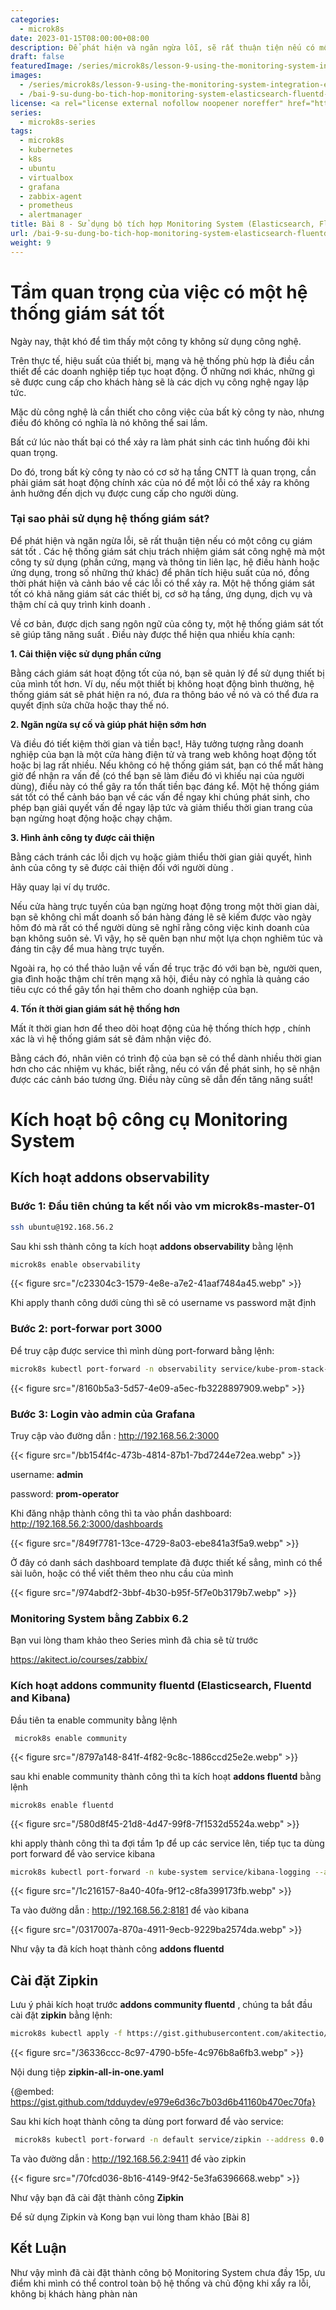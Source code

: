 ```yaml
---
categories:
  - microk8s
date: 2023-01-15T08:00:00+08:00
description: Để phát hiện và ngăn ngừa lỗi, sẽ rất thuận tiện nếu có một công cụ giám sát tốt . Các hệ thống giám sát chịu trách nhiệm giám sát công nghệ mà một công ty sử dụng (phần cứng, mạng và thông tin liên lạc, hệ điều hành hoặc ứng dụng, trong số những thứ khác) để phân tích hiệu suất của nó, đồng thời phát hiện và cảnh báo về các lỗi có thể xảy ra. Một hệ thống giám sát tốt có khả năng giám sát các thiết bị, cơ sở hạ tầng, ứng dụng, dịch vụ và thậm chí cả quy trình kinh doanh .
draft: false
featuredImage: /series/microk8s/lesson-9-using-the-monitoring-system-integration-elasticsearch-fluentd-and-kibana-grafana-zipkin-of-microk8s.webp
images:
  - /series/microk8s/lesson-9-using-the-monitoring-system-integration-elasticsearch-fluentd-and-kibana-grafana-zipkin-of-microk8s.webp
  - /bai-9-su-dung-bo-tich-hop-monitoring-system-elasticsearch-fluentd-and-kibana-grafana-zipkin-cua-microk8s/images/index.png
license: <a rel="license external nofollow noopener noreffer" href="https://creativecommons.org/licenses/by-nc/4.0/" target="_blank">CC BY-NC 4.0</a>
series:
  - microk8s-series
tags:
  - microk8s
  - kubernetes
  - k8s
  - ubuntu
  - virtualbox
  - grafana
  - zabbix-agent
  - prometheus
  - alertmanager
title: Bài 8 - Sử dụng bộ tích hợp Monitoring System (Elasticsearch, Fluentd and Kibana, Grafana, Zipkin) của Microk8s
url: /bai-9-su-dung-bo-tich-hop-monitoring-system-elasticsearch-fluentd-and-kibana-grafana-zipkin-cua-microk8s
weight: 9
---
```


# Tầm quan trọng của việc có một hệ thống giám sát tốt

Ngày nay, thật khó để tìm thấy một công ty không sử dụng công nghệ.

Trên thực tế, hiệu suất của thiết bị, mạng và hệ thống phù hợp là điều cần thiết để các doanh nghiệp tiếp tục hoạt động. Ở những nơi khác, những gì sẽ được cung cấp cho khách hàng sẽ là các dịch vụ công nghệ ngay lập tức.

Mặc dù công nghệ là cần thiết cho công việc của bất kỳ công ty nào, nhưng điều đó không có nghĩa là nó không thể sai lầm.

Bất cứ lúc nào thất bại có thể xảy ra làm phát sinh các tình huống đôi khi quan trọng.

Do đó, trong bất kỳ công ty nào có cơ sở hạ tầng CNTT là quan trọng, cần phải giám sát hoạt động chính xác của nó để một lỗi có thể xảy ra không ảnh hưởng đến dịch vụ được cung cấp cho người dùng.

### Tại sao phải sử dụng hệ thống giám sát?

Để phát hiện và ngăn ngừa lỗi, sẽ rất thuận tiện nếu có một công cụ giám sát tốt . Các hệ thống giám sát chịu trách nhiệm giám sát công nghệ mà một công ty sử dụng (phần cứng, mạng và thông tin liên lạc, hệ điều hành hoặc ứng dụng, trong số những thứ khác) để phân tích hiệu suất của nó, đồng thời phát hiện và cảnh báo về các lỗi có thể xảy ra. Một hệ thống giám sát tốt có khả năng giám sát các thiết bị, cơ sở hạ tầng, ứng dụng, dịch vụ và thậm chí cả quy trình kinh doanh .

Về cơ bản, được dịch sang ngôn ngữ của công ty, một hệ thống giám sát tốt sẽ giúp tăng năng suất . Điều này được thể hiện qua nhiều khía cạnh:

**1. Cải thiện việc sử dụng phần cứng**

Bằng cách giám sát hoạt động tốt của nó, bạn sẽ quản lý để sử dụng thiết bị của mình tốt hơn. Ví dụ, nếu một thiết bị không hoạt động bình thường, hệ thống giám sát sẽ phát hiện ra nó, đưa ra thông báo về nó và có thể đưa ra quyết định sửa chữa hoặc thay thế nó.

**2. Ngăn ngừa sự cố và giúp phát hiện sớm hơn**

Và điều đó tiết kiệm thời gian và tiền bạc!, Hãy tưởng tượng rằng doanh nghiệp của bạn là một cửa hàng điện tử và trang web không hoạt động tốt hoặc bị lag rất nhiều. Nếu không có hệ thống giám sát, bạn có thể mất hàng giờ để nhận ra vấn đề (có thể bạn sẽ làm điều đó vì khiếu nại của người dùng), điều này có thể gây ra tổn thất tiền bạc đáng kể. Một hệ thống giám sát tốt có thể cảnh báo bạn về các vấn đề ngay khi chúng phát sinh, cho phép bạn giải quyết vấn đề ngay lập tức và giảm thiểu thời gian trang của bạn ngừng hoạt động hoặc chạy chậm.

**3. Hình ảnh công ty được cải thiện**

Bằng cách tránh các lỗi dịch vụ hoặc giảm thiểu thời gian giải quyết, hình ảnh của công ty sẽ được cải thiện đối với người dùng .

Hãy quay lại ví dụ trước.

Nếu cửa hàng trực tuyến của bạn ngừng hoạt động trong một thời gian dài, bạn sẽ không chỉ mất doanh số bán hàng đáng lẽ sẽ kiếm được vào ngày hôm đó mà rất có thể người dùng sẽ nghĩ rằng công việc kinh doanh của bạn không suôn sẻ. Vì vậy, họ sẽ quên bạn như một lựa chọn nghiêm túc và đáng tin cậy để mua hàng trực tuyến.

Ngoài ra, họ có thể thảo luận về vấn đề trục trặc đó với bạn bè, người quen, gia đình hoặc thậm chí trên mạng xã hội, điều này có nghĩa là quảng cáo tiêu cực có thể gây tổn hại thêm cho doanh nghiệp của bạn.

**4. Tốn ít thời gian giám sát hệ thống hơn**

Mất ít thời gian hơn để theo dõi hoạt động của hệ thống thích hợp , chính xác là vì hệ thống giám sát sẽ đảm nhận việc đó.

Bằng cách đó, nhân viên có trình độ của bạn sẽ có thể dành nhiều thời gian hơn cho các nhiệm vụ khác, biết rằng, nếu có vấn đề phát sinh, họ sẽ nhận được các cảnh báo tương ứng. Điều này cũng sẽ dẫn đến tăng năng suất!

# Kích hoạt bộ công cụ Monitoring System

## Kích hoạt addons observability

### Bước 1: Đầu tiên chúng ta kết nối vào vm **microk8s-master-01**

```bash
ssh ubuntu@192.168.56.2
```

Sau khi ssh thành công ta kích hoạt **addons observability** bằng lệnh

```bash
microk8s enable observability
```

{{< figure src="/c23304c3-1579-4e8e-a7e2-41aaf7484a45.webp" >}}

Khi apply thanh công dưới cùng thì sẽ có username vs password mặt định

### Bước 2: port-forwar port 3000

Để truy cập được service thì mình dùng port-forward bằng lệnh:

```bash
microk8s kubectl port-forward -n observability service/kube-prom-stack-grafana --address 0.0.0.0 3000:80
```

{{< figure src="/8160b5a3-5d57-4e09-a5ec-fb3228897909.webp" >}}

### Bước 3: Login vào admin của Grafana

Truy cập vào đường dẫn : http://192.168.56.2:3000

{{< figure src="/bb154f4c-473b-4814-87b1-7bd7244e72ea.webp" >}}

username: **admin**

password: **prom-operator**

Khi đăng nhập thành công thì ta vào phần dashboard: http://192.168.56.2:3000/dashboards

{{< figure src="/849f7781-13ce-4729-8a03-ebe841a3f5a9.webp" >}}

Ở đây có danh sách dashboard template đã được thiết kế sẳng, mình có thể sài luôn, hoặc có thể viết thêm theo nhu cầu của mình

{{< figure src="/974abdf2-3bbf-4b30-b95f-5f7e0b3179b7.webp" >}}

### Monitoring System bằng Zabbix 6.2

Bạn vui lòng tham khảo theo Series mình đã chia sẽ từ trước

https://akitect.io/courses/zabbix/

### Kích hoạt addons community fluentd (Elasticsearch, Fluentd and Kibana)

Đầu tiên ta enable community bằng lệnh

```
 microk8s enable community
```

{{< figure src="/8797a148-841f-4f82-9c8c-1886ccd25e2e.webp" >}}

sau khi enable community thành công thì ta kích hoạt **addons fluentd** bằng lệnh

```
microk8s enable fluentd
```

{{< figure src="/580d8f45-21d8-4d47-99f8-7f1532d5524a.webp" >}}

khi apply thành công thì ta đợi tầm 1p để up các service lên, tiếp tục ta dùng port forward để vào service kibana

```bash
microk8s kubectl port-forward -n kube-system service/kibana-logging --address 0.0.0.0 8181:5601
```

{{< figure src="/1c216157-8a40-40fa-9f12-c8fa399173fb.webp" >}}

Ta vào đường dẫn : http://192.168.56.2:8181 để vào kibana

{{< figure src="/0317007a-870a-4911-9ecb-9229ba2574da.webp" >}}

Như vậy ta đã kích hoạt thành công **addons fluentd**

## Cài đặt Zipkin

Lưu ý phải kích hoạt trước **addons community fluentd** , chúng ta bắt đầu cài đặt **zipkin** bằng lệnh:

```bash
microk8s kubectl apply -f https://gist.githubusercontent.com/akitectio/e979e6d36c7b03d6b41160b470ec70fa/raw/e8e71b14cbb013204262409aaa46a899a29ab64e/zipkin-all-in-one.yaml
```

{{< figure src="/36336ccc-8c97-4790-b5fe-4c976b8a6fb3.webp" >}}

Nội dung tiệp **zipkin-all-in-one.yaml**

{@embed: https://gist.github.com/tdduydev/e979e6d36c7b03d6b41160b470ec70fa}

Sau khi kích hoạt thành công ta dùng port forward để vào service:

```bash
 microk8s kubectl port-forward -n default service/zipkin --address 0.0.0.0 9411:9411
```

Ta vào đường dẫn : http://192.168.56.2:9411 để vào zipkin

{{< figure src="/70fcd036-8b16-4149-9f42-5e3fa6396668.webp" >}}

Như vậy bạn đã cài đặt thành công **Zipkin**

Để sử dụng Zipkin và Kong bạn vui lòng tham khảo [Bài 8]

## Kết Luận

Như vậy mình đã cài đặt thành công bộ Monitoring System chưa đầy 15p, ưu điểm khi mình có thể control toàn bộ hệ thống và chủ động khi xẩy ra lỗi, không bị khách hàng phàn nàn
